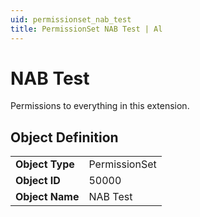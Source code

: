 ```yaml
---
uid: permissionset_nab_test
title: PermissionSet NAB Test | Al
---
```

# NAB Test

Permissions to everything in this extension.

## Object Definition

<table>
<tr><td><b>Object Type</b></td><td>PermissionSet</td></tr>
<tr><td><b>Object ID</b></td><td>50000</td></tr>
<tr><td><b>Object Name</b></td><td>NAB Test</td></tr>
</table>
